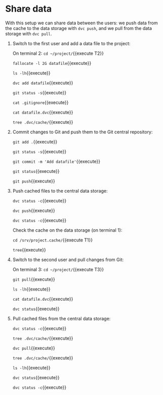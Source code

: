 # Share data

With this setup we can share data between the users: we push data from
the cache to the data storage with `dvc push`, and we pull from the
data storage with `dvc pull`.

1. Switch to the first user and add a data file to the project:

   On terminal 2: `cd ~/project/`{{execute T2}}
   
   `fallocate -l 2G datafile`{{execute}}
   
   `ls -lh`{{execute}}
   
   `dvc add datafile`{{execute}}
   
   `git status -s`{{execute}}
   
   `cat .gitignore`{{execute}}
   
   `cat datafile.dvc`{{execute}}
   
   `tree .dvc/cache/`{{execute}}

2. Commit changes to Git and push them to the Git central repository:

   `git add .`{{execute}}
   
   `git status -s`{{execute}}
   
   `git commit -m 'Add datafile'`{{execute}}
   
   `git status`{{execute}}
   
   `git push`{{execute}}
   
3. Push cached files to the central data storage:
   
   `dvc status -c`{{execute}}
   
   `dvc push`{{execute}}
   
   `dvc status -c`{{execute}}
   
   Check the cache on the data storage (on terminal 1):
   
   `cd /srv/project.cache/`{{execute T1}}
   
   `tree`{{execute}}
   
4. Switch to the second user and pull changes from Git:

   On terminal 3: `cd ~/project/`{{execute T3}}
   
   `git pull`{{execute}}
   
   `ls -lh`{{execute}}
   
   `cat datafile.dvc`{{execute}}
   
   `dvc status`{{execute}}
   
5. Pull cached files from the central data storage:
   
   `dvc status -c`{{execute}}
   
   `tree .dvc/cache/`{{execute}}
   
   `dvc pull`{{execute}}
   
   `tree .dvc/cache/`{{execute}}
   
   `ls -lh`{{execute}}
   
   `dvc status`{{execute}}
   
   `dvc status -c`{{execute}}
   
